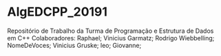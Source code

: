 ﻿# AlgEDCPP_20191
Repositório de Trabalho da Turma de Programação e Estrutura de Dados em C++
Colaboradores:
Raphael;
Vinicius Garmatz;
Rodrigo Wiebbelling;
NomeDeVoces;
Vinicius Gruske;
leo;
Giovanne;